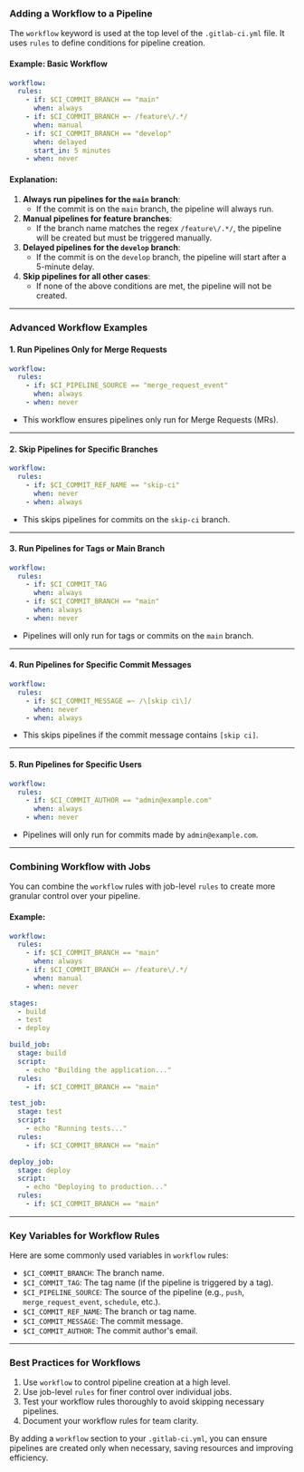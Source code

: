 

### **Adding a Workflow to a Pipeline**

The `workflow` keyword is used at the top level of the `.gitlab-ci.yml` file. It uses `rules` to define conditions for pipeline creation.

#### Example: Basic Workflow
```yaml
workflow:
  rules:
    - if: $CI_COMMIT_BRANCH == "main"
      when: always
    - if: $CI_COMMIT_BRANCH =~ /feature\/.*/
      when: manual
    - if: $CI_COMMIT_BRANCH == "develop"
      when: delayed
      start_in: 5 minutes
    - when: never
```

#### Explanation:
1. **Always run pipelines for the `main` branch**:
   - If the commit is on the `main` branch, the pipeline will always run.
2. **Manual pipelines for feature branches**:
   - If the branch name matches the regex `/feature\/.*/`, the pipeline will be created but must be triggered manually.
3. **Delayed pipelines for the `develop` branch**:
   - If the commit is on the `develop` branch, the pipeline will start after a 5-minute delay.
4. **Skip pipelines for all other cases**:
   - If none of the above conditions are met, the pipeline will not be created.

---

### **Advanced Workflow Examples**

#### 1. **Run Pipelines Only for Merge Requests**
```yaml
workflow:
  rules:
    - if: $CI_PIPELINE_SOURCE == "merge_request_event"
      when: always
    - when: never
```
- This workflow ensures pipelines only run for Merge Requests (MRs).

---

#### 2. **Skip Pipelines for Specific Branches**
```yaml
workflow:
  rules:
    - if: $CI_COMMIT_REF_NAME == "skip-ci"
      when: never
    - when: always
```
- This skips pipelines for commits on the `skip-ci` branch.

---

#### 3. **Run Pipelines for Tags or Main Branch**
```yaml
workflow:
  rules:
    - if: $CI_COMMIT_TAG
      when: always
    - if: $CI_COMMIT_BRANCH == "main"
      when: always
    - when: never
```
- Pipelines will only run for tags or commits on the `main` branch.

---

#### 4. **Run Pipelines for Specific Commit Messages**
```yaml
workflow:
  rules:
    - if: $CI_COMMIT_MESSAGE =~ /\[skip ci\]/
      when: never
    - when: always
```
- This skips pipelines if the commit message contains `[skip ci]`.

---

#### 5. **Run Pipelines for Specific Users**
```yaml
workflow:
  rules:
    - if: $CI_COMMIT_AUTHOR == "admin@example.com"
      when: always
    - when: never
```
- Pipelines will only run for commits made by `admin@example.com`.

---

### **Combining Workflow with Jobs**
You can combine the `workflow` rules with job-level `rules` to create more granular control over your pipeline.

#### Example:
```yaml
workflow:
  rules:
    - if: $CI_COMMIT_BRANCH == "main"
      when: always
    - if: $CI_COMMIT_BRANCH =~ /feature\/.*/
      when: manual
    - when: never

stages:
  - build
  - test
  - deploy

build_job:
  stage: build
  script:
    - echo "Building the application..."
  rules:
    - if: $CI_COMMIT_BRANCH == "main"

test_job:
  stage: test
  script:
    - echo "Running tests..."
  rules:
    - if: $CI_COMMIT_BRANCH == "main"

deploy_job:
  stage: deploy
  script:
    - echo "Deploying to production..."
  rules:
    - if: $CI_COMMIT_BRANCH == "main"
```

---

### **Key Variables for Workflow Rules**
Here are some commonly used variables in `workflow` rules:
- `$CI_COMMIT_BRANCH`: The branch name.
- `$CI_COMMIT_TAG`: The tag name (if the pipeline is triggered by a tag).
- `$CI_PIPELINE_SOURCE`: The source of the pipeline (e.g., `push`, `merge_request_event`, `schedule`, etc.).
- `$CI_COMMIT_REF_NAME`: The branch or tag name.
- `$CI_COMMIT_MESSAGE`: The commit message.
- `$CI_COMMIT_AUTHOR`: The commit author's email.

---

### **Best Practices for Workflows**
1. Use `workflow` to control pipeline creation at a high level.
2. Use job-level `rules` for finer control over individual jobs.
3. Test your workflow rules thoroughly to avoid skipping necessary pipelines.
4. Document your workflow rules for team clarity.

By adding a `workflow` section to your `.gitlab-ci.yml`, you can ensure pipelines are created only when necessary, saving resources and improving efficiency.

